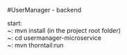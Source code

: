 #UserManager - backend

start:  
~: mvn install (in the project root folder)  
~: cd usermanager-microservice  
~: mvn thorntail:run